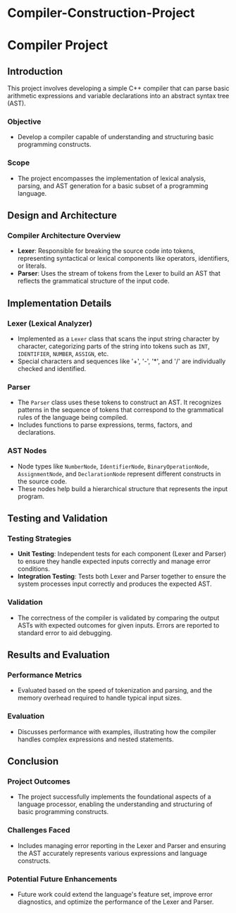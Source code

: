 # Compiler-Construction-Project


# Compiler Project

## Introduction

This project involves developing a simple C++ compiler that can parse basic arithmetic expressions and variable declarations into an abstract syntax tree (AST).

### Objective
- Develop a compiler capable of understanding and structuring basic programming constructs.

### Scope
- The project encompasses the implementation of lexical analysis, parsing, and AST generation for a basic subset of a programming language.

## Design and Architecture

### Compiler Architecture Overview
- **Lexer**: Responsible for breaking the source code into tokens, representing syntactical or lexical components like operators, identifiers, or literals.
- **Parser**: Uses the stream of tokens from the Lexer to build an AST that reflects the grammatical structure of the input code.

## Implementation Details

### Lexer (Lexical Analyzer)
- Implemented as a `Lexer` class that scans the input string character by character, categorizing parts of the string into tokens such as `INT`, `IDENTIFIER`, `NUMBER`, `ASSIGN`, etc.
- Special characters and sequences like '+', '-', '*', and '/' are individually checked and identified.

### Parser
- The `Parser` class uses these tokens to construct an AST. It recognizes patterns in the sequence of tokens that correspond to the grammatical rules of the language being compiled.
- Includes functions to parse expressions, terms, factors, and declarations.

### AST Nodes
- Node types like `NumberNode`, `IdentifierNode`, `BinaryOperationNode`, `AssignmentNode`, and `DeclarationNode` represent different constructs in the source code.
- These nodes help build a hierarchical structure that represents the input program.

## Testing and Validation

### Testing Strategies
- **Unit Testing**: Independent tests for each component (Lexer and Parser) to ensure they handle expected inputs correctly and manage error conditions.
- **Integration Testing**: Tests both Lexer and Parser together to ensure the system processes input correctly and produces the expected AST.

### Validation
- The correctness of the compiler is validated by comparing the output ASTs with expected outcomes for given inputs. Errors are reported to standard error to aid debugging.

## Results and Evaluation

### Performance Metrics
- Evaluated based on the speed of tokenization and parsing, and the memory overhead required to handle typical input sizes.

### Evaluation
- Discusses performance with examples, illustrating how the compiler handles complex expressions and nested statements.

## Conclusion

### Project Outcomes
- The project successfully implements the foundational aspects of a language processor, enabling the understanding and structuring of basic programming constructs.

### Challenges Faced
- Includes managing error reporting in the Lexer and Parser and ensuring the AST accurately represents various expressions and language constructs.

### Potential Future Enhancements
- Future work could extend the language's feature set, improve error diagnostics, and optimize the performance of the Lexer and Parser.
